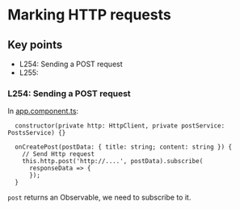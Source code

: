 # Marking HTTP requests

## Key points
* L254: Sending a POST request
* L255: 


### L254: Sending a POST request
In [app.component.ts](https://github.com/ebd622/fe-samples/blob/master/http/src/app/app.component.ts):

```
  constructor(private http: HttpClient, private postService: PostsService) {}

  onCreatePost(postData: { title: string; content: string }) {
    // Send Http request
    this.http.post('http://....', postData).subscribe(
      responseData => {
      });
  }
```
`post` returns an Observable, we need to subscribe to it.
